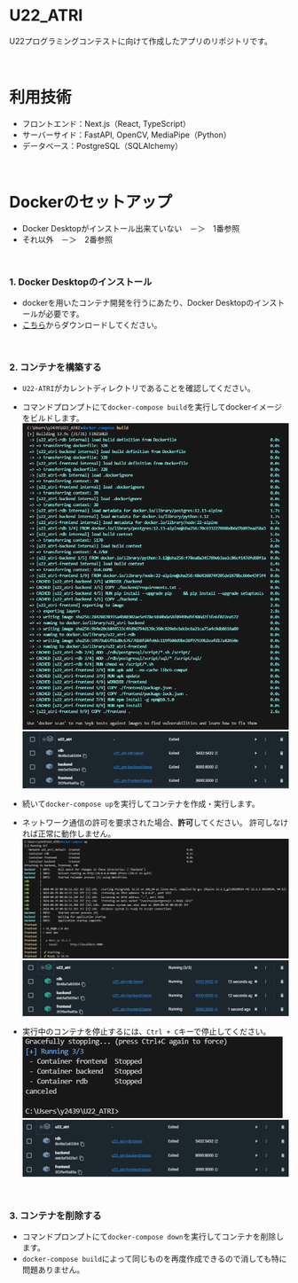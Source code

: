 # U22_ATRI
U22プログラミングコンテストに向けて作成したアプリのリポジトリです。

<br>

# 利用技術
- フロントエンド：Next.js（React, TypeScript）
- サーバーサイド：FastAPI, OpenCV, MediaPipe（Python）
- データベース：PostgreSQL（SQLAlchemy）

<br>

# Dockerのセットアップ
- Docker Desktopがインストール出来ていない　－＞　1番参照
- それ以外　－＞　2番参照
<br>

### 1. Docker Desktopのインストール
- dockerを用いたコンテナ開発を行うにあたり、Docker Desktopのインストールが必要です。
- [こちら](https://www.docker.com/ja-jp/products/docker-desktop/)からダウンロードしてください。

<br>

### 2. コンテナを構築する
- `U22-ATRI`がカレントディレクトリであることを確認してください。
- コマンドプロンプトにて`docker-compose build`を実行してdockerイメージをビルドします。
![docker-compose build](images/docker-compose_build_image.png)
![Docker Desktop build](images/docker-desktop_build_image.png)
- 続いて`docker-compose up`を実行してコンテナを作成・実行します。
- ネットワーク通信の許可を要求された場合、**許可**してください。
  許可しなければ正常に動作しません。
![docker-compose up](images/docker-compose_up_image.png)
![Docker Desktop up](images/docker-desktop_up_image.png)

- 実行中のコンテナを停止するには、`Ctrl + C`キーで停止してください。
![docker stopped](images/docker_stopped_image.png)
![Docker Desktop stopped](images/docker-desktop_stopped_image.png)

<br>

### 3. コンテナを削除する
- コマンドプロンプトにて`docker-compose down`を実行してコンテナを削除します。
- `docker-compose build`によって同じものを再度作成できるので消しても特に問題ありません。